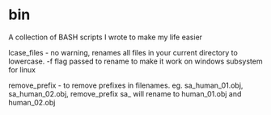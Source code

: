 # bin
A collection of BASH scripts I wrote to make my life easier

lcase_files   - no warning, renames all files in your current directory to lowercase. -f flag passed to rename to make it work on windows subsystem for linux

remove_prefix - to remove prefixes in filenames.  eg.  sa_human_01.obj, sa_human_02.obj, remove_prefix sa_ will rename to human_01.obj and human_02.obj
